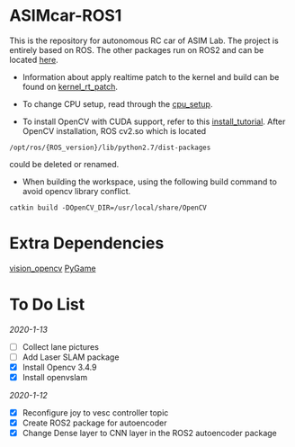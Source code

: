 # ASIMcar-ROS1
This is the repository for autonomous RC car of ASIM Lab. The project is entirely based on ROS. The other packages run on ROS2 and can be located [here](https://github.com/xihuiwu/ASIMcar-ROS2).

* Information about apply realtime patch to the kernel and build can be found on [kernel_rt_patch](https://github.com/xihuiwu/ASIMcar/blob/master/docs/JetsonTX2_setup/kernel_rt_patch.md).

* To change CPU setup, read through the [cpu_setup](https://github.com/xihuiwu/ASIMcar/blob/master/docs/asimcar_setup/cpu_setup.md).

* To install OpenCV with CUDA support, refer to this [install_tutorial](https://github.com/xihuiwu/ASIMcar/blob/master/docs/JetsonTX2_setup/opencv_installation.md).
After OpenCV installation, ROS cv2.so which is located
```
/opt/ros/{ROS_version}/lib/python2.7/dist-packages
```
could be deleted or renamed.
  
* When building the workspace, using the following build command to avoid opencv library conflict.
```
catkin build -DOpenCV_DIR=/usr/local/share/OpenCV
```

# Extra Dependencies
[vision_opencv](https://github.com/ros-perception/vision_opencv)
[PyGame](https://www.pygame.org/wiki/CompileUbuntu?parent=)


# To Do List
*2020-1-13*
- [ ] Collect lane pictures
- [ ] Add Laser SLAM package
- [x] Install Opencv 3.4.9
- [x] Install openvslam

*2020-1-12*
- [x] Reconfigure joy to vesc controller topic
- [x] Create ROS2 package for autoencoder
- [x] Change Dense layer to CNN layer in the ROS2 autoencoder package
